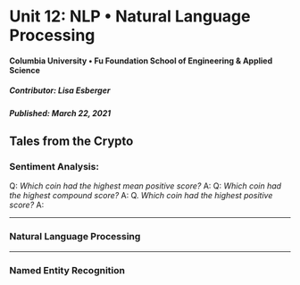 # Unit 12: NLP • Natural Language Processing
#### Columbia University • Fu Foundation School of Engineering & Applied Science
##### Contributor:  Lisa Esberger
##### Published:  March 22, 2021

## Tales from the Crypto

### Sentiment Analysis:
Q: *Which coin had the highest mean positive score?*
A:
Q: *Which coin had the highest compound score?*
A:
Q. *Which coin had the highest positive score?*
A:

--------------------------------------
### Natural Language Processing





--------------------------------------
### Named Entity Recognition
